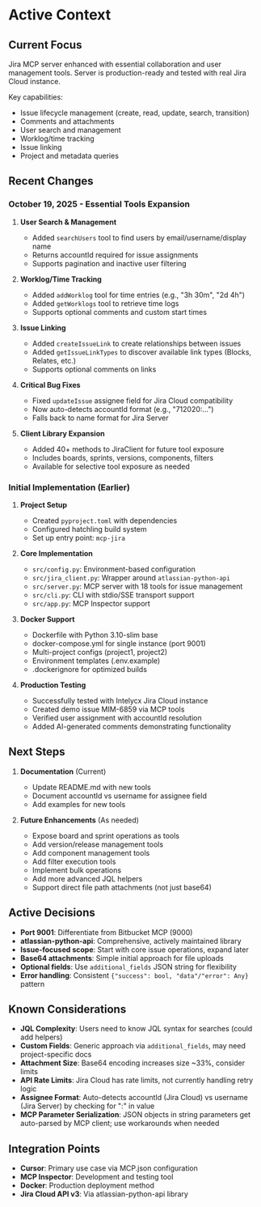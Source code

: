 # Active Context

## Current Focus

Jira MCP server enhanced with essential collaboration and user management tools. Server is production-ready and tested with real Jira Cloud instance.

Key capabilities:
- Issue lifecycle management (create, read, update, search, transition)
- Comments and attachments
- User search and management
- Worklog/time tracking
- Issue linking
- Project and metadata queries

## Recent Changes

### October 19, 2025 - Essential Tools Expansion

1. **User Search & Management**
   - Added `searchUsers` tool to find users by email/username/display name
   - Returns accountId required for issue assignments
   - Supports pagination and inactive user filtering

2. **Worklog/Time Tracking**
   - Added `addWorklog` tool for time entries (e.g., "3h 30m", "2d 4h")
   - Added `getWorklogs` tool to retrieve time logs
   - Supports optional comments and custom start times

3. **Issue Linking**
   - Added `createIssueLink` to create relationships between issues
   - Added `getIssueLinkTypes` to discover available link types (Blocks, Relates, etc.)
   - Supports optional comments on links

4. **Critical Bug Fixes**
   - Fixed `updateIssue` assignee field for Jira Cloud compatibility
   - Now auto-detects accountId format (e.g., "712020:...")
   - Falls back to name format for Jira Server

5. **Client Library Expansion**
   - Added 40+ methods to JiraClient for future tool exposure
   - Includes boards, sprints, versions, components, filters
   - Available for selective tool exposure as needed

### Initial Implementation (Earlier)

1. **Project Setup**
   - Created `pyproject.toml` with dependencies
   - Configured hatchling build system
   - Set up entry point: `mcp-jira`

2. **Core Implementation**
   - `src/config.py`: Environment-based configuration
   - `src/jira_client.py`: Wrapper around `atlassian-python-api`
   - `src/server.py`: MCP server with 18 tools for issue management
   - `src/cli.py`: CLI with stdio/SSE transport support
   - `src/app.py`: MCP Inspector support

3. **Docker Support**
   - Dockerfile with Python 3.10-slim base
   - docker-compose.yml for single instance (port 9001)
   - Multi-project configs (project1, project2)
   - Environment templates (.env.example)
   - .dockerignore for optimized builds

4. **Production Testing**
   - Successfully tested with Intelycx Jira Cloud instance
   - Created demo issue MIM-6859 via MCP tools
   - Verified user assignment with accountId resolution
   - Added AI-generated comments demonstrating functionality

## Next Steps

1. **Documentation** (Current)
   - Update README.md with new tools
   - Document accountId vs username for assignee field
   - Add examples for new tools

2. **Future Enhancements** (As needed)
   - Expose board and sprint operations as tools
   - Add version/release management tools
   - Add component management tools
   - Add filter execution tools
   - Implement bulk operations
   - Add more advanced JQL helpers
   - Support direct file path attachments (not just base64)

## Active Decisions

- **Port 9001**: Differentiate from Bitbucket MCP (9000)
- **atlassian-python-api**: Comprehensive, actively maintained library
- **Issue-focused scope**: Start with core issue operations, expand later
- **Base64 attachments**: Simple initial approach for file uploads
- **Optional fields**: Use `additional_fields` JSON string for flexibility
- **Error handling**: Consistent `{"success": bool, "data"/"error": Any}` pattern

## Known Considerations

- **JQL Complexity**: Users need to know JQL syntax for searches (could add helpers)
- **Custom Fields**: Generic approach via `additional_fields`, may need project-specific docs
- **Attachment Size**: Base64 encoding increases size ~33%, consider limits
- **API Rate Limits**: Jira Cloud has rate limits, not currently handling retry logic
- **Assignee Format**: Auto-detects accountId (Jira Cloud) vs username (Jira Server) by checking for ":" in value
- **MCP Parameter Serialization**: JSON objects in string parameters get auto-parsed by MCP client; use workarounds when needed

## Integration Points

- **Cursor**: Primary use case via MCP.json configuration
- **MCP Inspector**: Development and testing tool
- **Docker**: Production deployment method
- **Jira Cloud API v3**: Via atlassian-python-api library

